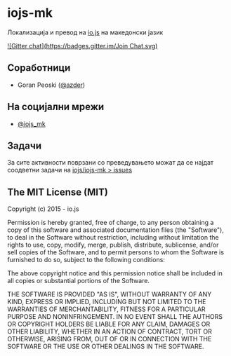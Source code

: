 # iojs-mk
Локализација и превод на [io.js](https://iojs.org/) на македонски јазик

[![Gitter chat](https://badges.gitter.im/Join Chat.svg)](https://gitter.im/iojs/iojs-es)

## Соработници
- Goran Peoski ([@azder](https://github.com/azder))

## На социјални мрежи

- [@iojs_mk](https://twitter.com/iojs_mk)

## Задачи

За сите активности поврзани со преведувањето можат да се најдат
соодветни задачи на [iojs/iojs-mk > issues](https://github.com/iojs/iojs-mk/issues)

## The MIT License (MIT)

Copyright (c) 2015 - io.js

Permission is hereby granted, free of charge, to any person obtaining a copy
of this software and associated documentation files (the "Software"), to deal
in the Software without restriction, including without limitation the rights
to use, copy, modify, merge, publish, distribute, sublicense, and/or sell
copies of the Software, and to permit persons to whom the Software is
furnished to do so, subject to the following conditions:

The above copyright notice and this permission notice shall be included in
all copies or substantial portions of the Software.

THE SOFTWARE IS PROVIDED "AS IS", WITHOUT WARRANTY OF ANY KIND, EXPRESS OR
IMPLIED, INCLUDING BUT NOT LIMITED TO THE WARRANTIES OF MERCHANTABILITY,
FITNESS FOR A PARTICULAR PURPOSE AND NONINFRINGEMENT. IN NO EVENT SHALL THE
AUTHORS OR COPYRIGHT HOLDERS BE LIABLE FOR ANY CLAIM, DAMAGES OR OTHER
LIABILITY, WHETHER IN AN ACTION OF CONTRACT, TORT OR OTHERWISE, ARISING FROM,
OUT OF OR IN CONNECTION WITH THE SOFTWARE OR THE USE OR OTHER DEALINGS IN
THE SOFTWARE.
